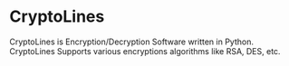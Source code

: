 # CryptoLines
CryptoLines is Encryption/Decryption Software written in Python.
CryptoLines Supports various encryptions algorithms like RSA, DES, etc.
